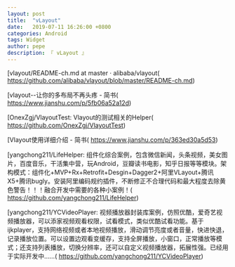 ```yaml
---
layout: post
title:  "vLayout"
date:   2019-07-11 16:26:00 +0800
categories: Android
tags: Widget
author: pepe
description: 『 vLayout 』
---
```


[vlayout/README-ch.md at master · alibaba/vlayout(
https://github.com/alibaba/vlayout/blob/master/README-ch.md)

[vlayout--让你的多布局不再头疼 - 简书(
https://www.jianshu.com/p/5fb06a52a12d)

[OnexZgj/VlayoutTest: Vlayout的测试相关的Helper(
https://github.com/OnexZgj/VlayoutTest)

[Vlayout使用详细介绍 - 简书(
https://www.jianshu.com/p/363ed30a5d53)

[yangchong211/LifeHelper: 组件化综合案例，包含微信新闻，头条视频，美女图片，百度音乐，干活集中营，玩Android，豆瓣读书电影，知乎日报等等模块。架构模式：组件化+MVP+Rx+Retrofit+Desgin+Dagger2+阿里VLayout+腾讯X5+腾讯bugly。安装阿里编码规约插件，不断修正不合理代码和最大程度去除黄色警告！！！融合开发中需要的各种小案例！(
https://github.com/yangchong211/LifeHelper)


[yangchong211/YCVideoPlayer: 视频播放器封装库案例，仿照优酷，爱奇艺视频播放器，可以添家视频观看权限，试看模式，类似优酷试看功能。基于ijkplayer，支持网络视频或者本地视频播放，滑动调节亮度或者音量，快进快退，记录播放位置。可以设置边观看变缓存，支持全屏播放，小窗口，正常播放等模式；还支持列表播放，切换分辨率，还可以自定义视频播放器，拓展性强。已经用于实际开发中……(
https://github.com/yangchong211/YCVideoPlayer)






















